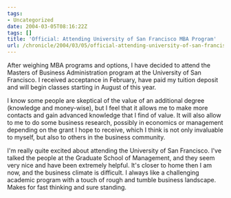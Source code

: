```yaml
---
tags:
- Uncategorized
date: 2004-03-05T08:16:22Z
tags: []
title: 'Official: Attending University of San Francisco MBA Program'
url: /chronicle/2004/03/05/official-attending-university-of-san-francisco-mba-program/
---
```


After weighing MBA programs and options, I have decided to attend the Masters of Business Administration program at the University of San Francisco.  I received acceptance in February, have paid my tuition deposit and will begin classes starting in August of this year.


I know some people are skeptical of the value of an additional degree (knowledge and money-wise), but I feel that it allows me to make more contacts and gain advanced knowledge that I find of value. It will also allow to me to do some business research, possibly in economics or management depending on the grant I hope to receive, which I think is not only invaluable to myself, but also to others in the business community.


I'm really quite excited about attending the University of San Francisco.  I've talked the people at the Graduate School of Management, and they seem very nice and have been extremely helpful. It's closer to home then I am now, and the business climate is difficult.  I always like a challenging academic program with a touch of rough and tumble business landscape.  Makes for fast thinking and sure standing.

